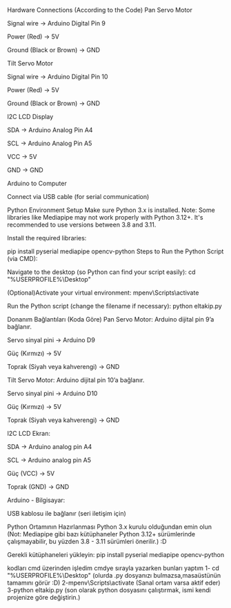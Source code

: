 Hardware Connections (According to the Code)
Pan Servo Motor

Signal wire → Arduino Digital Pin 9

Power (Red) → 5V

Ground (Black or Brown) → GND

Tilt Servo Motor

Signal wire → Arduino Digital Pin 10

Power (Red) → 5V

Ground (Black or Brown) → GND

I2C LCD Display

SDA → Arduino Analog Pin A4

SCL → Arduino Analog Pin A5

VCC → 5V

GND → GND

Arduino to Computer

Connect via USB cable (for serial communication)

Python Environment Setup
Make sure Python 3.x is installed.
Note: Some libraries like Mediapipe may not work properly with Python 3.12+. It's recommended to use versions between 3.8 and 3.11.

Install the required libraries:

pip install pyserial mediapipe opencv-python
Steps to Run the Python Script (via CMD):

Navigate to the desktop (so Python can find your script easily):
cd "%USERPROFILE%\Desktop"

(Optional)Activate your virtual environment:
mpenv\Scripts\activate

Run the Python script (change the filename if necessary):
python eltakip.py
















Donanım Bağlantıları (Koda Göre)
Pan Servo Motor: Arduino dijital pin 9’a bağlanır.

Servo sinyal pini → Arduino D9

Güç (Kırmızı) → 5V

Toprak (Siyah veya kahverengi) → GND

Tilt Servo Motor: Arduino dijital pin 10’a bağlanır.

Servo sinyal pini → Arduino D10

Güç (Kırmızı) → 5V

Toprak (Siyah veya kahverengi) → GND

I2C LCD Ekran:

SDA → Arduino analog pin A4

SCL → Arduino analog pin A5

Güç (VCC) → 5V

Toprak (GND) → GND

Arduino - Bilgisayar:

USB kablosu ile bağlanır (seri iletişim için)


Python Ortamının Hazırlanması
Python 3.x kurulu olduğundan emin olun (Not: Mediapipe gibi bazı kütüphaneler Python 3.12+ sürümlerinde çalışmayabilir, bu yüzden 3.8 - 3.11 sürümleri önerilir.) :D 

Gerekli kütüphaneleri yükleyin:
pip install pyserial mediapipe opencv-python

kodları cmd üzerinden işledim cmdye sırayla yazarken bunları yaptım
1- cd "%USERPROFILE%\Desktop" (olurda .py dosyanızı bulmazsa,masaüstünün tamamını görür :D)
2-mpenv\Scripts\activate (Sanal ortam varsa aktif eder)
3-python eltakip.py (son olarak python dosyasını çalıştırmak, ismi kendi projenize göre değiştirin.) 
